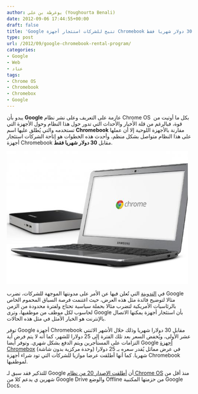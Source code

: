 ```yaml
---
author: يوغرطة بن علي (Youghourta Benali)
date: 2012-09-06 17:44:55+00:00
draft: false
title: 'Google تتيح للشركات استئجار أجهزة Chromebook مقابل 30 دولار شهريا فقط  '
type: post
url: /2012/09/google-chromebook-rental-program/
categories:
- Google
- Web
- عتاد
tags:
- Chrome OS
- Chromebook
- Chromebox
- Google
---
```


يبدو بأن **Google** عازمة على التعريف وعلى نشر نظام Chrome OS  بكل ما أوتيت من قوة، فبالرغم من قلة الأخبار والأحداث التي تدور حول هذا النظام وحول الأجهزة التي تستخدمه والتي يُطلق عليها اسم **Chromebook** مقارنة بالأجهزة اللوحية إلا أن عملها على هذا النظام متواصل بشكل منظم، وأحدث هذه الخطوات هو إتاحة الشركات استئجار أجهزة Chromebook مقابل **30 دولار شهريا فقط**.




[![](Google-Chromebook.jpg)
](Google-Chromebook.jpg)




في [التدوينة](http://googleenterprise.blogspot.com/2012/09/trying-something-new-rent-chromebook.html) التي تُعلن فيها عن الأمر على مدونتها الموجهة للشركات، تضرب Google مثالا لتوضيح فائدة مثل هذه العرض، حيث اغتنمت فرصة السباق المحموم الخاص بالرئاسيات الأمريكية لتضرب مثالا بحملة سياسية تحتاج ولفترة محدودة من الزمن لحاسوب لكل موظف من موظفيها، وترى Google بأن استئجار أجهزة يمكنها الاتصال بالإنترنت هو الخيار الأمثل في مثل هذه الحالات.




توفر Google أجهزة Chromebook مقابل 30 دولارا شهريا وذلك خلال الأشهر الاثنتي عشر الأولى، ويُخفض السعر بعد تلك الفترة إلى 25 دولارا للشهر، كما أنه لا يتم فرض أية التزامات على المستأجرين ويتم الدفع بشكل شهري. وتوفر أيضا Google [أجهزة Chromebox](http://www.google.com/intl/en/chrome/devices/chromebox.html) (وحدة مركزية بدون شاشة) في عرض مماثل يُقدر سعره بـ 25 دولارا شهريا. كما أنها أطلقت عرضا موازيا للشركات التي تود شراء أجهزة Chromebook لموظفيها.




للتذكير فقد سبق لـ Google أن [أطلقت الإصدار 20 من نظام Chrome OS](https://www.it-scoop.com/2012/07/chrome-os-20-google-docs-offline-google-drive/) منذ أقل من شهرين ي يدعم كلا من Google Drive والوضع Offline من حزمتها المكتبية Google Docs.
